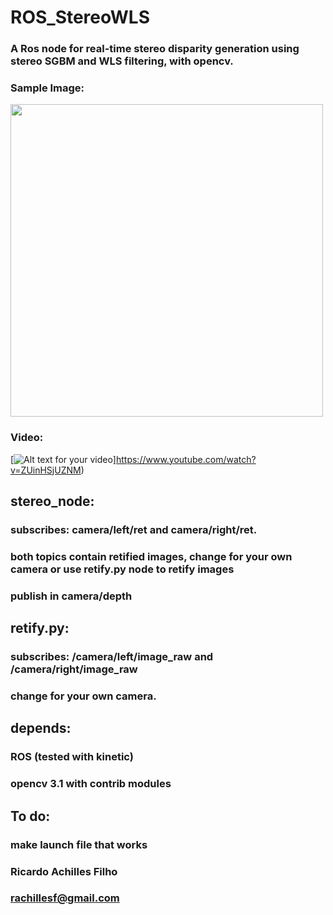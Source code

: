 # ROS_StereoWLS
### A Ros node for real-time stereo disparity generation using stereo SGBM and WLS filtering, with opencv.

### Sample Image:
<img src="https://s15.postimg.org/4kwsa9ygr/stereo_pessoa.png" width="500"/>

### Video:
[![Alt text for your video](http://img.youtube.com/vi/ZUinHSjUZNM/0.jpg)]https://www.youtube.com/watch?v=ZUinHSjUZNM)

## stereo_node: 
### subscribes: camera/left/ret and camera/right/ret. 
### both topics contain retified images, change for your own camera or use retify.py node to retify images
### publish in camera/depth

## retify.py:
### subscribes: /camera/left/image_raw and  /camera/right/image_raw
### change for your own camera.

## depends:
### ROS (tested with kinetic)
### opencv 3.1 with contrib modules

## To do:
### make launch file that works


### Ricardo Achilles Filho
### rachillesf@gmail.com



